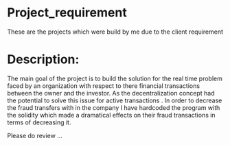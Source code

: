# Project_requirement
These are the projects which were build by me due to the client requirement 

# Description:

The main goal of the  project is to build the solution for the real time problem faced by an organization with respect to there financial transactions between the owner and the investor.
As the decentralization concept had the potential to solve this issue for active transactions .
In order to decrease the fraud transfers with in the company I have hardcoded the program with the solidity which made a dramatical effects on their fraud transactions in terms of decreasing it. 

Please do review ...
